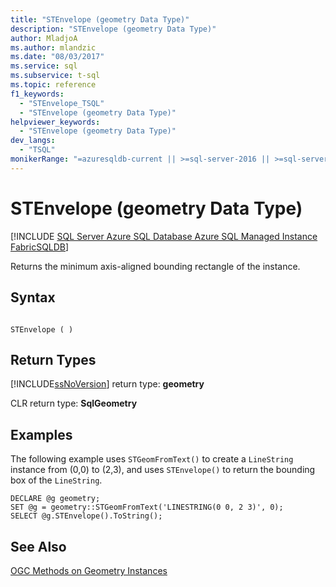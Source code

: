 ```yaml
---
title: "STEnvelope (geometry Data Type)"
description: "STEnvelope (geometry Data Type)"
author: MladjoA
ms.author: mlandzic
ms.date: "08/03/2017"
ms.service: sql
ms.subservice: t-sql
ms.topic: reference
f1_keywords:
  - "STEnvelope_TSQL"
  - "STEnvelope (geometry Data Type)"
helpviewer_keywords:
  - "STEnvelope (geometry Data Type)"
dev_langs:
  - "TSQL"
monikerRange: "=azuresqldb-current || >=sql-server-2016 || >=sql-server-linux-2017 || =azuresqldb-mi-current || =fabric"
---
```

# STEnvelope (geometry Data Type)
[!INCLUDE [SQL Server Azure SQL Database Azure SQL Managed Instance FabricSQLDB](../../includes/applies-to-version/sql-asdb-asdbmi-fabricsqldb.md)]

Returns the minimum axis-aligned bounding rectangle of the instance.
  
## Syntax  
  
```  
  
STEnvelope ( )  
```  
  
## Return Types
 [!INCLUDE[ssNoVersion](../../includes/ssnoversion-md.md)] return type: **geometry**  
  
 CLR return type: **SqlGeometry**  
  
## Examples  
 The following example uses `STGeomFromText()` to create a `LineString` instance from (0,0) to (2,3), and uses `STEnvelope()` to return the bounding box of the `LineString`.  
  
```  
DECLARE @g geometry;  
SET @g = geometry::STGeomFromText('LINESTRING(0 0, 2 3)', 0);  
SELECT @g.STEnvelope().ToString();  
```  
  
## See Also  
 [OGC Methods on Geometry Instances](../../t-sql/spatial-geometry/ogc-methods-on-geometry-instances.md)  
  
  

